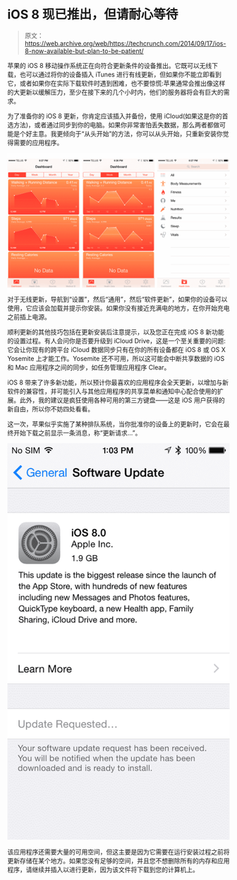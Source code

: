 # iOS 8 现已推出，但请耐心等待 

> 原文：<https://web.archive.org/web/https://techcrunch.com/2014/09/17/ios-8-now-available-but-plan-to-be-patient/>

苹果的 iOS 8 移动操作系统正在向符合更新条件的设备推出。它既可以无线下载，也可以通过将你的设备插入 iTunes 进行有线更新，但如果你不能立即看到它，或者如果你在实际下载软件时遇到困难，也不要惊慌:苹果通常会推出像这样的大更新以缓解压力，至少在接下来的几个小时内，他们的服务器将会有巨大的需求。

为了准备你的 iOS 8 更新，你肯定应该插入并备份，使用 iCloud(如果这是你的首选方法)，或者通过同步到你的电脑。如果你非常害怕丢失数据，那么两者都做可能是个好主意。我更倾向于“从头开始”的方法，你可以从头开始，只重新安装你觉得需要的应用程序。

![ios8-health](img/2c1001e8696548bbc46bb7b14f6e4dca.png)对于无线更新，导航到“设置”，然后“通用”，然后“软件更新”，如果你的设备可以使用，它应该会加载并提示你安装。如果你没有接近充满电的地方，在你开始充电之前插上电源。

顺利更新的其他技巧包括在更新安装后注意提示，以及您正在完成 iOS 8 新功能的设置过程。有人会问你是否要升级到 iCloud Drive，这是一个至关重要的问题:它会让你现有的跨平台 iCloud 数据同步只有在你的所有设备都在 iOS 8 或 OS X Yosemite 上才能工作。Yosemite 还不可用，所以这可能会中断共享数据的 iOS 和 Mac 应用程序之间的同步，如任务管理应用程序 Clear。

iOS 8 带来了许多新功能，所以预计你最喜欢的应用程序会全天更新，以增加与新软件的兼容性，并可能引入与其他应用程序的共享菜单和通知中心配合使用的扩展。此外，我的建议是疯狂使用各种可用的第三方键盘——这是 iOS 用户获得的新自由，所以你不妨四处看看。

这一次，苹果似乎实施了某种排队系统，当你批准你的设备上的更新时，它会在最终开始下载之前显示一条消息，称“更新请求…”。

![IMG_1269](img/3ba4a71d88b2bdb08a4ba81c373593bf.png)

该应用程序还需要大量的可用空间，但这主要是因为它需要在运行安装过程之前将更新存储在某个地方。如果您没有足够的空间，并且您不想删除所有的内存和应用程序，请继续并插入以进行更新，因为该文件将下载到您的计算机上。
